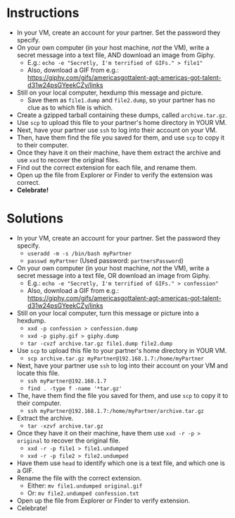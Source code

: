 # Instructions

- In your VM, create an account for your partner. Set the password they specify.
- On your own computer (in your host machine, *not* the VM), write a secret message into a text file, AND download an image from Giphy.
  - E.g.: `echo -e "Secretly, I'm terrified of GIFs." > file1"`
  - Also, download a GIF from e.g.: <https://giphy.com/gifs/americasgottalent-agt-americas-got-talent-d31w24psGYeekCZy/links>
- Still on your local computer, hexdump this message and picture. 
  - Save them as `file1.dump` and `file2.dump`, so your partner has no clue as to which file is which.
- Create a gzipped tarball containing these dumps, called `archive.tar.gz`.
- Use `scp` to upload this file to your partner's home directory in YOUR VM.
- Next, have your partner use `ssh` to log into their account on your VM.
- Then, have them find the file you saved for them, and use `scp` to copy it to their computer.
- Once they have it on their machine, have them extract the archive and use `xxd` to recover the original files.
- Find out the correct extension for each file, and rename them.
- Open up the file from Explorer or Finder to verify the extension was correct.
- **Celebrate!**


# Solutions

- In your VM, create an account for your partner. Set the password they specify.
  - `useradd -m -s /bin/bash myPartner`
  - `passwd myPartner` (Used password: `partnersPassword`)
- On your own computer (in your host machine, *not* the VM), write a secret message into a text file, OR download an image from Giphy.
  - E.g.: `echo -e "Secretly, I'm terrified of GIFs." > confession"`
  - Also, download a GIF from e.g.: <https://giphy.com/gifs/americasgottalent-agt-americas-got-talent-d31w24psGYeekCZy/links>
- Still on your local computer, turn this message or picture into a hexdump.
  - `xxd -p confession > confession.dump`
  - `xxd -p giphy.gif > giphy.dump`
  - `tar -cvzf archive.tar.gz file1.dump file2.dump`
- Use `scp` to upload this file to your partner's home directory in YOUR VM.
  - `scp archive.tar.gz myPartner@192.168.1.7:/home/myPartner`
- Next, have your partner use `ssh` to log into their account on your VM and locate this file.
  - `ssh myPartner@192.168.1.7`
  - `find . -type f -name '*tar.gz'`
- The, have them find the file you saved for them, and use `scp` to copy it to their computer.
  - `ssh myPartner@192.168.1.7:/home/myPartner/archive.tar.gz`
- Extract the archive.
  - `tar -xzvf archive.tar.gz`
- Once they have it on their machine, have them use `xxd -r -p > original` to recover the original file.
  - `xxd -r -p file1 > file1.undumped`
  - `xxd -r -p file2 > file2.undumped`
- Have them use `head` to identify which one is a text file, and which one is a GIF.
- Rename the file with the correct extension.
  - Either: `mv file1.undumped original.gif`
  - Or: `mv file2.undumped confession.txt`
- Open up the file from Explorer or Finder to verify extension.
- Celebrate!
